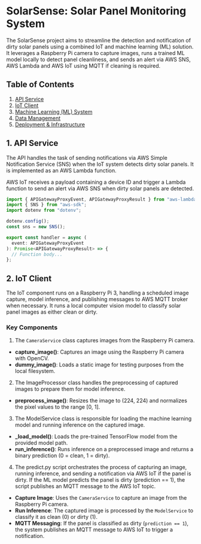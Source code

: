 # SolarSense: Solar Panel Monitoring System
The SolarSense project aims to streamline the detection and notification of dirty solar panels using a combined IoT and machine learning (ML) solution. It leverages a Raspberry Pi camera to capture images, runs a trained ML model locally to detect panel cleanliness, and sends an alert via AWS SNS, AWS Lambda and AWS IoT using MQTT if cleaning is required.

## Table of Contents
1. [API Service](#3-api-service)
2. [IoT Client](#4-iot-system)
3. [Machine Learning (ML) System](#5-machine-learning-ml-system)
4. [Data Management](#6-data-management)
5. [Deployment & Infrastructure](#7-deployment--infrastructure)

## 1. API Service

The API handles the task of sending notifications via AWS Simple Notification Service (SNS) when the IoT system detects dirty solar panels. It is implemented as an AWS Lambda function.

AWS IoT receives a payload containing a device ID and trigger a Lambda function to send an alert via AWS SNS when dirty solar panels are detected.

```typescript
import { APIGatewayProxyEvent, APIGatewayProxyResult } from "aws-lambda";
import { SNS } from "aws-sdk";
import dotenv from "dotenv";

dotenv.config();
const sns = new SNS();

export const handler = async (
  event: APIGatewayProxyEvent
): Promise<APIGatewayProxyResult> => {
  // Function body...
};
```

## 2. IoT Client

The IoT component runs on a Raspberry Pi 3, handling a scheduled image capture, model inference, and publishing messages to AWS MQTT broker when necessary. It runs a local computer vision model to classify solar panel images as either clean or dirty.

### Key Components

1) The `CameraService` class captures images from the Raspberry Pi camera.

- **capture_image()**: Captures an image using the Raspberry Pi camera with OpenCV.
- **dummy_image()**: Loads a static image for testing purposes from the local filesystem.

2) The ImageProcessor class handles the preprocessing of captured images to prepare them for model inference.

- **preprocess_image()**: Resizes the image to (224, 224) and normalizes the pixel values to the range \[0, 1].

3) The ModelService class is responsible for loading the machine learning model and running inference on the captured image.

- **_load_model()**: Loads the pre-trained TensorFlow model from the provided model path.
- **run_inference()**: Runs inference on a preprocessed image and returns a binary prediction (0 = clean, 1 = dirty).

4) The predict.py script orchestrates the process of capturing an image, running inference, and sending a notification via AWS IoT if the panel is dirty. If the ML model predicts the panel is dirty (prediction == 1), the script publishes an MQTT message to the AWS IoT topic.

- **Capture Image**: Uses the `CameraService` to capture an image from the Raspberry Pi camera.
- **Run Inference**: The captured image is processed by the `ModelService` to classify it as clean (0) or dirty (1).
- **MQTT Messaging**: If the panel is classified as dirty (`prediction == 1`), the system publishes an MQTT message to AWS IoT to trigger a notification.


